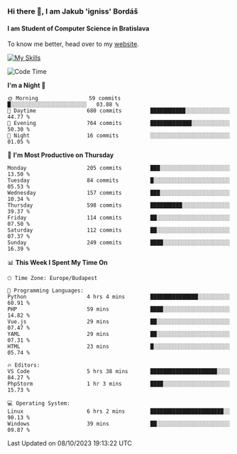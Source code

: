 ### Hi there 👋, I am Jakub 'igniss' Bordáš

#### I am Student of Computer Science in Bratislava
To know me better, head over to my [website](https://bordas.sk).

[![My Skills](https://skillicons.dev/icons?i=js,html,css,figma,svelte,java,kotlin,python,postgresql,typescript,nest,nodejs)](https://bordas.sk)


<!--START_SECTION:waka-->
![Code Time](http://img.shields.io/badge/Code%20Time-1%2C215%20hrs%2059%20mins-blue)

**I'm a Night 🦉** 

```text
🌞 Morning                59 commits          █░░░░░░░░░░░░░░░░░░░░░░░░   03.88 % 
🌆 Daytime                680 commits         ███████████░░░░░░░░░░░░░░   44.77 % 
🌃 Evening                764 commits         █████████████░░░░░░░░░░░░   50.30 % 
🌙 Night                  16 commits          ░░░░░░░░░░░░░░░░░░░░░░░░░   01.05 % 
```
📅 **I'm Most Productive on Thursday** 

```text
Monday                   205 commits         ███░░░░░░░░░░░░░░░░░░░░░░   13.50 % 
Tuesday                  84 commits          █░░░░░░░░░░░░░░░░░░░░░░░░   05.53 % 
Wednesday                157 commits         ███░░░░░░░░░░░░░░░░░░░░░░   10.34 % 
Thursday                 598 commits         ██████████░░░░░░░░░░░░░░░   39.37 % 
Friday                   114 commits         ██░░░░░░░░░░░░░░░░░░░░░░░   07.50 % 
Saturday                 112 commits         ██░░░░░░░░░░░░░░░░░░░░░░░   07.37 % 
Sunday                   249 commits         ████░░░░░░░░░░░░░░░░░░░░░   16.39 % 
```


📊 **This Week I Spent My Time On** 

```text
🕑︎ Time Zone: Europe/Budapest

💬 Programming Languages: 
Python                   4 hrs 4 mins        ███████████████░░░░░░░░░░   60.91 % 
PHP                      59 mins             ████░░░░░░░░░░░░░░░░░░░░░   14.82 % 
Vue.js                   29 mins             ██░░░░░░░░░░░░░░░░░░░░░░░   07.47 % 
YAML                     29 mins             ██░░░░░░░░░░░░░░░░░░░░░░░   07.31 % 
HTML                     23 mins             █░░░░░░░░░░░░░░░░░░░░░░░░   05.74 % 

🔥 Editors: 
VS Code                  5 hrs 38 mins       █████████████████████░░░░   84.27 % 
PhpStorm                 1 hr 3 mins         ████░░░░░░░░░░░░░░░░░░░░░   15.73 % 

💻 Operating System: 
Linux                    6 hrs 2 mins        ███████████████████████░░   90.13 % 
Windows                  39 mins             ██░░░░░░░░░░░░░░░░░░░░░░░   09.87 % 
```


 Last Updated on 08/10/2023 19:13:22 UTC
<!--END_SECTION:waka-->
